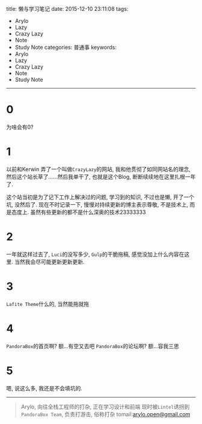 title: 懒与学习笔记
date: 2015-12-10 23:11:08
tags:
  - Arylo
  - Lazy
  - Crazy Lazy
  - Note
  - Study Note
categories: 普通事
keywords:
  - Arylo
  - Lazy
  - Crazy Lazy
  - Note
  - Study Note
---

# 0

为啥会有0?

# 1

以前和Kerwin 弄了一个叫做`CrazyLazy`的网站, 我和他贯彻了如同网站名的理念, 然后这个站长草了......然后我单干了, 也就是这个Blog, 断断续续地在这里扎根一年了.

这个站当初是为了记下工作上解决过的问题, 学习到的知识, 不过也是懒, 开了一个坑, 没然后了. 现在不时记录一下, 慢慢对持续更新的博主表示尊敬, 不是技术上, 而是态度上. 虽然有些更新的都不是什么深奥的技术23333333

# 2

一年就这样过去了, `Luci`的没写多少, `Gulp`的干脆拖稿, 感觉没加上什么内容在这里. 当然我会尽可能更新更新更新.

# 3

`Lafite Theme`什么的, 当然能拖就拖

# 4
`PandoraBox`的首页啊? 额...有空又去吧
`PandoraBox`的论坛啊? 额...容我三思

# 5

嗯, 说这么多, 我还是不会填坑的.


---
> Arylo, 向往全栈工程师的打杂, 正在学习设计和前端
> 现时被`Lintel`诱拐到`PandoraBox Team`, 负责打游击, 俗称打杂
> tomail:arylo.open@gmail.com